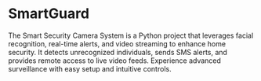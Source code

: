 # SmartGuard
The Smart Security Camera System is a Python project that leverages facial recognition, real-time alerts, and video streaming to enhance home security. It detects unrecognized individuals, sends SMS alerts, and provides remote access to live video feeds. Experience advanced surveillance with easy setup and intuitive controls.
